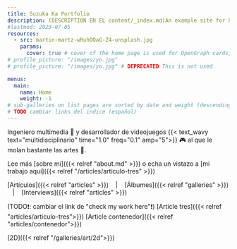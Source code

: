 ```yaml
---
title: Suzuka Ka Portfolio
description: (DESCRIPTION EN EL content/_index.md)An example site for hugo-theme-gallery. Images from Unsplash.
#lastmod: 2023-07-05
resources:
  - src: martin-martz-wRuhOOaG-Z4-unsplash.jpg
    params:
      cover: true # cover of the home page is used for OpenGraph cards, etc.
# profile_picture: "/images/yo.jpg"
# profile_picture: "/images/yo.jpg" # DEPRECATED This is not used

menus:
  main:
    name: Home
    weight: -1
# sub-galleries on list pages are sorted by date and weight (descending)
# TODO cambiar links del indice (español)
---
```

Ingeniero multimedia 🧠 y desarrollador de videojuegos {{< text_wavy text="multidisciplinario" time="1.0" freq="0.1" amp="5">}} 🎮 al que le molan bastante las artes 🎨.

Lee más [sobre mí]({{< relref "about.md" >}}) o echa un vistazo a [mi trabajo aquí]({{< relref "/articles/articulo-tres" >}})


<!-- [Articles]({{< relref "articles/" >}}) -->
[Artículos]({{< relref "articles" >}}) &nbsp;&nbsp;&nbsp;| &nbsp;&nbsp;&nbsp;[Álbumes]({{< relref "galleries" >}}) &nbsp;&nbsp;&nbsp;| &nbsp;&nbsp;&nbsp;[Interviews]({{< relref "articles" >}})

(TODO❗: cambiar el link de "check my work here"❗)
[Article tres]({{< relref "articles/articulo-tres">}})
[Article contenedor]({{< relref "articles/contenedor">}})

[2D]({{< relref "/galleries/art/2d">}})
